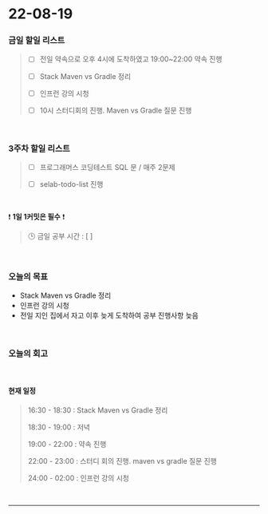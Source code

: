 # 22-08-19
 ### 금일 할일 리스트 
> - [ ]  전일 약속으로 오후 4시에 도착하였고 19:00~22:00 약속 진행
>
> - [ ]  Stack Maven vs Gradle 정리
>
> - [ ]  인프런 강의 시청
>
> - [ ]  10시 스터디회의 진행. Maven vs Gradle 질문 진행

<br/>

### 3주차 할일 리스트  

> - [ ]  프로그래머스 코딩테스트 SQL 문 / 매주 2문제  
>
> - [ ]  selab-todo-list 진행

<br/>

❗ **1일 1커밋은 필수** ❗
> 🕒 금일 공부 시간 :  [  ]    
  
<br/>

### 오늘의 목표
- Stack Maven vs Gradle 정리
- 인프런 강의 시청 
- 전일 지인 집에서 자고 이후 늦게 도착하여 공부 진행사항 늦음

<br>

### 오늘의 회고

<br>

#### 현재 일정  
> 16:30 - 18:30 : Stack Maven vs Gradle 정리
>
> 18:30 - 19:00 : 저녁
>
> 19:00 - 22:00 : 약속 진행 
>
> 22:00 - 23:00 : 스터디 회의 진행. maven vs gradle 질문 진행
>
> 24:00 - 02:00 : 인프런 강의 시청

<br/>

------------  